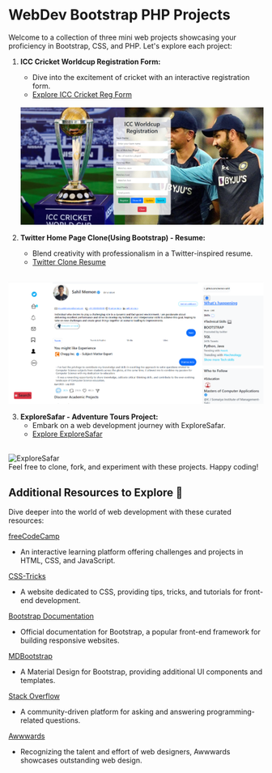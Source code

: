 # WebDev Bootstrap PHP Projects

Welcome to a collection of three mini web projects showcasing your proficiency in Bootstrap, CSS, and PHP. Let's explore each project:

1. **ICC Cricket Worldcup Registration Form:**
   - Dive into the excitement of cricket with an interactive registration form.
   - [Explore ICC Cricket Reg Form](./ICC-Cricket-Reg-Form)
   
   <br/>
  
   <img src = "ICC-Cricket-Reg-Form\Registration Page.png" alt="cricket worldcup registration form"/>

2. **Twitter Home Page Clone(Using Bootstrap) - Resume:**
   - Blend creativity with professionalism in a Twitter-inspired resume.
   - [Twitter Clone Resume](./Twitter-Clone-Resume/)
  
  <br/>

  <img src="Twitter-Clone-Resume\HomePage.png" alt="Home Page"/>

3. **ExploreSafar - Adventure Tours Project:**
   - Embark on a web development journey with ExploreSafar.
   - [Explore ExploreSafar](./ExploreSafar)

<br/>

<img src="ExploreSafar\Screenshots\Home Page.png" alt="ExploreSafar">

<br/>
Feel free to clone, fork, and experiment with these projects. Happy coding!

<br/>

## Additional Resources to Explore 🚀

Dive deeper into the world of web development with these curated resources:

[freeCodeCamp](https://www.freecodecamp.org/)
- An interactive learning platform offering challenges and projects in HTML, CSS, and JavaScript.

[CSS-Tricks](https://css-tricks.com/)
- A website dedicated to CSS, providing tips, tricks, and tutorials for front-end development.

[Bootstrap Documentation](https://getbootstrap.com/)
- Official documentation for Bootstrap, a popular front-end framework for building responsive websites.

[MDBootstrap](https://mdbootstrap.com/)
- A Material Design for Bootstrap, providing additional UI components and templates.

[Stack Overflow](https://stackoverflow.com/)
- A community-driven platform for asking and answering programming-related questions.

[Awwwards](https://www.awwwards.com/)
- Recognizing the talent and effort of web designers, Awwwards showcases outstanding web design.
